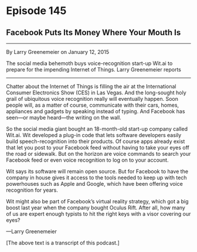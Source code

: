 # Episode 145

## Facebook Puts Its Money Where Your Mouth Is

---

By Larry Greenemeier on January 12, 2015

The social media behemoth buys voice-recognition start-up Wit.ai to prepare for the impending Internet of Things. Larry Greenemeier reports

---

Chatter about the Internet of Things is filling the air at the International Consumer Electronics Show (CES) in Las Vegas. And the long-sought holy grail of ubiquitous voice recognition really will eventually happen. Soon people will, as a matter of course, communicate with their cars, homes, appliances and gadgets by speaking instead of typing. And Facebook has seen—or maybe heard—the writing on the wall.

So the social media giant bought an 18-month-old start-up company called Wit.ai. Wit developed a plug-in code that lets software developers easily build speech-recognition into their products. Of course apps already exist that let you post to your Facebook feed without having to take your eyes off the road or sidewalk. But on the horizon are voice commands to search your Facebook feed or even voice recognition to log on to your account.

Wit says its software will remain open source. But for Facebook to have the company in house gives it access to the tools needed to keep up with tech powerhouses such as Apple and Google, which have been offering voice recognition for years.

Wit might also be part of Facebook’s virtual reality strategy, which got a big boost last year when the company bought Oculus Rift. After all, how many of us are expert enough typists to hit the right keys with a visor covering our eyes?

—Larry Greenemeier

[The above text is a transcript of this podcast.]

